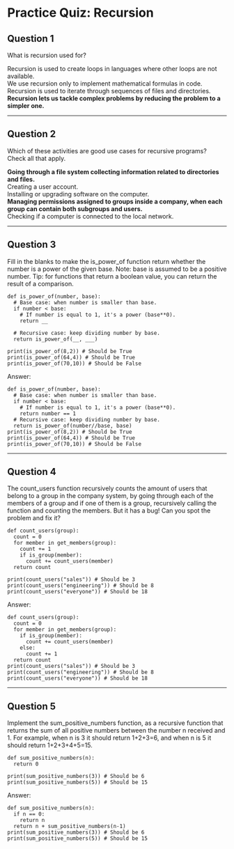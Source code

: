 # Practice Quiz: Recursion

## Question 1

What is recursion used for?

Recursion is used to create loops in languages where other loops are not available.&nbsp;  
We use recursion only to implement mathematical formulas in code.&nbsp;  
Recursion is used to iterate through sequences of files and directories.&nbsp;  
**Recursion lets us tackle complex problems by reducing the problem to a simpler one.**&nbsp;  
***
## Question 2

Which of these activities are good use cases for recursive programs? Check all that apply.

**Going through a file system collecting information related to directories and files.**&nbsp;  
Creating a user account.&nbsp;  
Installing or upgrading software on the computer.&nbsp;  
**Managing permissions assigned to groups inside a company, when each group can contain both subgroups and users.**&nbsp;  
Checking if a computer is connected to the local network.&nbsp;  

***
## Question 3

Fill in the blanks to make the is_power_of function return whether the number is a power of the given base. Note: base is assumed to be a positive number. Tip: for functions that return a boolean value, you can return the result of a comparison.

```
def is_power_of(number, base):
  # Base case: when number is smaller than base.
  if number < base:
    # If number is equal to 1, it's a power (base**0).
    return __

  # Recursive case: keep dividing number by base.
  return is_power_of(__, ___)

print(is_power_of(8,2)) # Should be True
print(is_power_of(64,4)) # Should be True
print(is_power_of(70,10)) # Should be False
```
Answer:
```
def is_power_of(number, base):
  # Base case: when number is smaller than base.
  if number < base:
    # If number is equal to 1, it's a power (base**0).
    return number == 1
  # Recursive case: keep dividing number by base.
  return is_power_of(number//base, base)
print(is_power_of(8,2)) # Should be True
print(is_power_of(64,4)) # Should be True
print(is_power_of(70,10)) # Should be False
```
***
## Question 4

The count_users function recursively counts the amount of users that belong to a group in the company system, by going through each of the members of a group and if one of them is a group, recursively calling the function and counting the members. But it has a bug! Can you spot the problem and fix it?

```
def count_users(group):
  count = 0
  for member in get_members(group):
    count += 1
    if is_group(member):
      count += count_users(member)
  return count

print(count_users("sales")) # Should be 3
print(count_users("engineering")) # Should be 8
print(count_users("everyone")) # Should be 18
```
Answer:
```
def count_users(group):
  count = 0
  for member in get_members(group):
    if is_group(member):
      count += count_users(member)
    else:
      count += 1
  return count
print(count_users("sales")) # Should be 3
print(count_users("engineering")) # Should be 8
print(count_users("everyone")) # Should be 18
```

***
## Question 5

Implement the sum_positive_numbers function, as a recursive function that returns the sum of all positive numbers between the number n received and 1. For example, when n is 3 it should return 1+2+3=6, and when n is 5 it should return 1+2+3+4+5=15.

```
def sum_positive_numbers(n):
  return 0

print(sum_positive_numbers(3)) # Should be 6
print(sum_positive_numbers(5)) # Should be 15
```
Answer:
```
def sum_positive_numbers(n):
  if n == 0:
    return n
  return n + sum_positive_numbers(n-1)
print(sum_positive_numbers(3)) # Should be 6
print(sum_positive_numbers(5)) # Should be 15
```